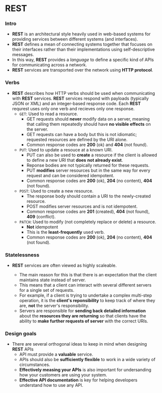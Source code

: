 # REST

### Intro

- **REST** is an architectural style heavily used in web-based systems for providing services between different systems (and interfaces).
- **REST** defines a mean of connecting systems together that focuses on their interfaces rather than their implementations using self-descriptive messages. 
- In this way, **REST** provides a *language* to define a specific kind of APIs for communicating across a network.
- **REST** services are transported over the network using **HTTP protocol**.

### Verbs

- **REST** describes how HTTP verbs should be used when communicating with **REST** services. **REST** services respond with payloads (typically JSON or XML) and an integer-based response code. Each **REST** requrest uses only one verb and recieves only one response.
  - ```GET```: Used to read a resource. 
    - GET requests should **never** modify data on a server, meaning that calling them repeatedly should have **no visible effects** on the server. 
    - GET requests can have a body but this is not idiomatic; requested resources are defined by the URI alone. 
    - Common response codes are **200** (ok) and **404** (not found).
  - ```PUT```: Used to update a resouce at a known URI.
    - PUT can also be used to **create** a resource if the client is allowed to define a new URI that **does** **not already exist**.
    - Reponse bodies are not typically returned for these requests. 
    - PUT **modifies** server resources but in the same way for every request and can be considered idempotent.
    - Common response codes are **200** (ok), **204** (no content), **404** (not found).
  - ```POST```: Used to create a new resource. 
    - The response body should contain a URI to the newly-created resource.
    - POST modifies server resources and is not idempotent.
    - Common response codes are **201** (created), **404** (not found), **409** (conflict).
  - ```PATCH```: Used to modify (not completely replace or delete) a resource.
    - **Not** idempotent
    - This is the **least-frequently** used verb.
    - Common response codes are **200** (ok), **204** (no content), **404** (not found).

### Statelessness

- **REST** services are often viewed as highly scaleable. 

  - The main reason for this is that there is an expectation that the client maintains state instead of server.
  - This means that a client can interact with several different servers for a single set of requests.
  - For example, if a client is trying to undertake a complex multi-step operation, it is the **client's reponsibility** to keep track of where they are, **not** the server's responsibility.
  - Servers are responsible for **sending back detailed information** about the **resources they are returning** so that clients have the ability to **make further requests of server** with the correct URIs.

### Design goals

- There are several orthogonal ideas to keep in mind when designing **REST** APIs
  - API must provide a **valuable** service.
  - APIs should also be **sufficiently flexible** to work in a wide variety of circumstances.
  - **Effectively measing your APIs** is also important for undersanding how your customers are using your system.
  - **Effective API documentation** is key for helping developers understand how to use any API.